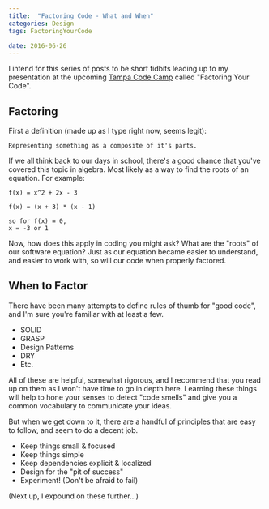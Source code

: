 ```yaml
---
title:  "Factoring Code - What and When"
categories: Design
tags: FactoringYourCode

date: 2016-06-26
---
```


I intend for this series of posts to be short tidbits leading up to my presentation at the upcoming [Tampa Code Camp][1] called "Factoring Your Code".

Factoring
---------------

First a definition (made up as I type right now, seems legit):

`Representing something as a composite of it's parts.`

If we all think back to our days in school, there's a good chance that you've covered this topic in algebra. Most likely as a way to find the roots of an equation.  For example:

```
f(x) = x^2 + 2x - 3

f(x) = (x + 3) * (x - 1)

so for f(x) = 0, 
x = -3 or 1
```

Now, how does this apply in coding you might ask?  What are the "roots" of our software equation?  Just as our equation became easier to understand, and easier to work with, so will our code when properly factored.

When to Factor
----------------------

There have been many attempts to define rules of thumb for "good code", and I'm sure you're familiar with at least a few.

* SOLID
* GRASP
* Design Patterns
* DRY
* Etc.

All of these are helpful, somewhat rigorous, and I recommend that you read up on them as I won't have time to go in depth here.  Learning these things will help to hone your senses to detect "code smells" and give you a common vocabulary to communicate your ideas.

But when we get down to it, there are a handful of principles that are easy to follow, and seem to do a decent job.

* Keep things small & focused
* Keep things simple
* Keep dependencies explicit & localized
* Design for the "pit of success"
* Experiment! (Don't be afraid to fail)

(Next up, I expound on these further...)

[1]: http://www.tampacodecamp.net